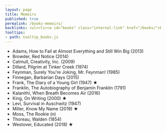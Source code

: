 ```yaml
---
layout: page
title: Memoirs
published: true
permalink: /books-memoirs/
backlinks: <ul><li><a id="books" class="internal-link" href="/books/">Books</a></li></ul>
tooltips: 
- path: tooltip_books.js
---
```


* Adams, How to Fail at Almost Everything and Still Win Big (2013)
* Browder, Red Notice (2014)
* Catmull, Creativity, Inc. (2009)
* Dillard, Pilgrim at Tinker Creek (1974)
* Feynman, Surely You're Joking, Mr. Feynman! (1985)
* Finnegan, Barbarian Days (2015)
* Frank, The Diary of a Young Girl (1947) ★
* Franklin, The Autobiography of Benjamin Franklin (1791)
* Kalanithi, When Breath Becomes Air (2016)
* King, On Writing (2000) ★
* Levi, Survival in Auschwitz (1947)
* Miller, Know My Name (2019) ★
* Moss, The Rookie (n)
* Thoreau, Walden (1854)
* Westover, Educated (2018) ★
